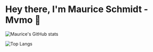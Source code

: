 # Hey there, I'm Maurice Schmidt - Mvmo 👋

![Maurice's GitHub stats](https://github-readme-stats.vercel.app/api?username=Mvmo&theme=gruvbox)

![Top Langs](https://github-readme-stats.vercel.app/api/top-langs/?username=Mvmo&layout=compact&theme=gruvbox)



